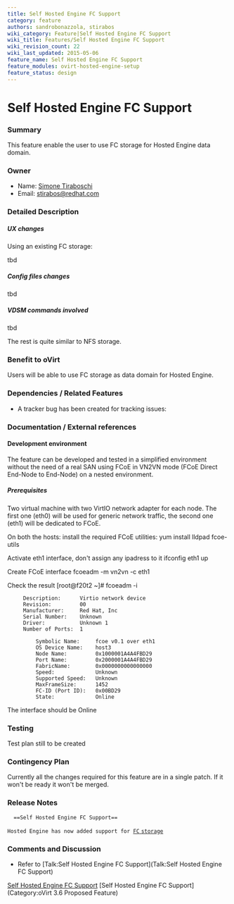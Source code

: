 ```yaml
---
title: Self Hosted Engine FC Support
category: feature
authors: sandrobonazzola, stirabos
wiki_category: Feature|Self Hosted Engine FC Support
wiki_title: Features/Self Hosted Engine FC Support
wiki_revision_count: 22
wiki_last_updated: 2015-05-06
feature_name: Self Hosted Engine FC Support
feature_modules: ovirt-hosted-engine-setup
feature_status: design
---
```


# Self Hosted Engine FC Support

### Summary

This feature enable the user to use FC storage for Hosted Engine data domain.

### Owner

*   Name: [ Simone Tiraboschi](User:Stirabos)
*   Email: <stirabos@redhat.com>

### Detailed Description

##### UX changes

Using an existing FC storage:

tbd

##### Config files changes

tbd

##### VDSM commands involved

tbd

The rest is quite similar to NFS storage.

### Benefit to oVirt

Users will be able to use FC storage as data domain for Hosted Engine.

### Dependencies / Related Features

*   A tracker bug has been created for tracking issues:

### Documentation / External references

#### Development environment

The feature can be developed and tested in a simplified environment without the need of a real SAN using FCoE in VN2VN mode (FCoE Direct End-Node to End-Node) on a nested environment.

##### Prerequisites

Two virtual machine with two VirtIO network adapter for each node. The first one (eth0) will be used for generic network traffic, the second one (eth1) will be dedicated to FCoE.

On both the hosts: install the required FCoE utilities: yum install lldpad fcoe-utils

Activate eth1 interface, don't assign any ipadress to it ifconfig eth1 up

Create FCoE interface fcoeadm -m vn2vn -c eth1

Check the result [root@f20t2 ~]# fcoeadm -i

         Description:      Virtio network device
         Revision:         00
         Manufacturer:     Red Hat, Inc
         Serial Number:    Unknown
         Driver:           Unknown 1
         Number of Ports:  1

             Symbolic Name:     fcoe v0.1 over eth1
             OS Device Name:    host3
             Node Name:         0x1000001A4A4FBD29
             Port Name:         0x2000001A4A4FBD29
             FabricName:        0x0000000000000000
             Speed:             Unknown
             Supported Speed:   Unknown
             MaxFrameSize:      1452
             FC-ID (Port ID):   0x00BD29
             State:             Online

The interface should be Online

### Testing

Test plan still to be created

### Contingency Plan

Currently all the changes required for this feature are in a single patch. If it won't be ready it won't be merged.

### Release Notes

      ==Self Hosted Engine FC Support==
`Hosted Engine has now added support for `[`FC` `storage`](Features/Self_Hosted_Engine_FC_Support)

### Comments and Discussion

*   Refer to [Talk:Self Hosted Engine FC Support](Talk:Self Hosted Engine FC Support)

[Self Hosted Engine FC Support](Category:Feature) [Self Hosted Engine FC Support](Category:oVirt 3.6 Proposed Feature)
